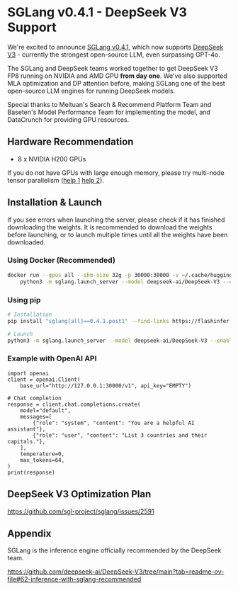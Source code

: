 # SGLang v0.4.1 - DeepSeek V3 Support

We're excited to announce [SGLang v0.4.1](https://github.com/sgl-project/sglang/releases/tag/v0.4.1), which now supports [DeepSeek V3](https://huggingface.co/deepseek-ai/DeepSeek-V3-Base) - currently the strongest open-source LLM, even surpassing GPT-4o.

The SGLang and DeepSeek teams worked together to get DeepSeek V3 FP8 running on NVIDIA and AMD GPU **from day one**. We've also supported MLA optimization and DP attention before, making SGLang one of the best open-source LLM engines for running DeepSeek models.

Special thanks to Meituan's Search & Recommend Platform Team and Baseten's Model Performance Team for implementing the model, and DataCrunch for providing GPU resources.

## Hardware Recommendation
- 8 x NVIDIA H200 GPUs

If you do not have GPUs with large enough memory, please try multi-node tensor parallelism ([help 1](https://github.com/sgl-project/sglang/blob/637de9e8ce91fd3e92755eb2a842860925954ab1/docs/backend/backend.md?plain=1#L88-L95) [help 2](https://github.com/sgl-project/sglang/blob/637de9e8ce91fd3e92755eb2a842860925954ab1/docs/backend/backend.md?plain=1#L152-L168)).

## Installation & Launch

If you see errors when launching the server, please check if it has finished downloading the weights. It is recommended to download the weights before launching, or to launch multiple times until all the weights have been downloaded.

### Using Docker (Recommended)
```bash
docker run --gpus all --shm-size 32g -p 30000:30000 -v ~/.cache/huggingface:/root/.cache/huggingface --ipc=host lmsysorg/sglang:latest \
    python3 -m sglang.launch_server --model deepseek-ai/DeepSeek-V3 --enable-dp-attention --tp 8 --trust-remote-code --port 30000
```

### Using pip
```bash
# Installation
pip install "sglang[all]==0.4.1.post1" --find-links https://flashinfer.ai/whl/cu124/torch2.4/flashinfer

# Launch
python3 -m sglang.launch_server --model deepseek-ai/DeepSeek-V3 --enable-dp-attention --tp 8 --trust-remote-code
```

### Example with OpenAI API

```python3
import openai
client = openai.Client(
    base_url="http://127.0.0.1:30000/v1", api_key="EMPTY")

# Chat completion
response = client.chat.completions.create(
    model="default",
    messages=[
        {"role": "system", "content": "You are a helpful AI assistant"},
        {"role": "user", "content": "List 3 countries and their capitals."},
    ],
    temperature=0,
    max_tokens=64,
)
print(response)
```

## DeepSeek V3 Optimization Plan

https://github.com/sgl-project/sglang/issues/2591

## Appendix

SGLang is the inference engine officially recommended by the DeepSeek team.

https://github.com/deepseek-ai/DeepSeek-V3/tree/main?tab=readme-ov-file#62-inference-with-sglang-recommended
